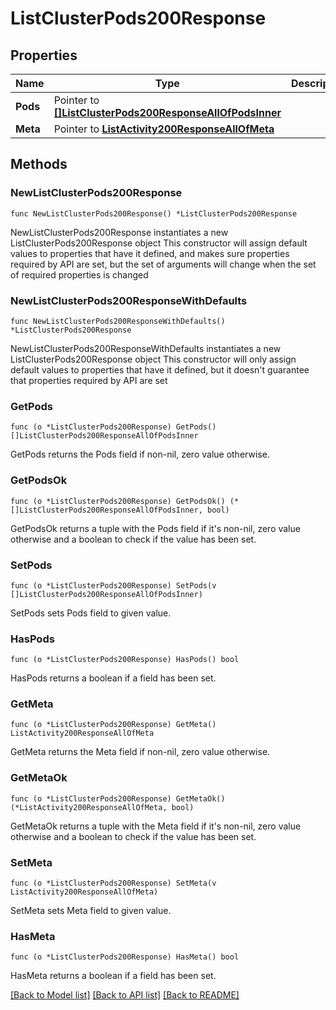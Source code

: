 # ListClusterPods200Response

## Properties

Name | Type | Description | Notes
------------ | ------------- | ------------- | -------------
**Pods** | Pointer to [**[]ListClusterPods200ResponseAllOfPodsInner**](ListClusterPods200ResponseAllOfPodsInner.md) |  | [optional] 
**Meta** | Pointer to [**ListActivity200ResponseAllOfMeta**](ListActivity200ResponseAllOfMeta.md) |  | [optional] 

## Methods

### NewListClusterPods200Response

`func NewListClusterPods200Response() *ListClusterPods200Response`

NewListClusterPods200Response instantiates a new ListClusterPods200Response object
This constructor will assign default values to properties that have it defined,
and makes sure properties required by API are set, but the set of arguments
will change when the set of required properties is changed

### NewListClusterPods200ResponseWithDefaults

`func NewListClusterPods200ResponseWithDefaults() *ListClusterPods200Response`

NewListClusterPods200ResponseWithDefaults instantiates a new ListClusterPods200Response object
This constructor will only assign default values to properties that have it defined,
but it doesn't guarantee that properties required by API are set

### GetPods

`func (o *ListClusterPods200Response) GetPods() []ListClusterPods200ResponseAllOfPodsInner`

GetPods returns the Pods field if non-nil, zero value otherwise.

### GetPodsOk

`func (o *ListClusterPods200Response) GetPodsOk() (*[]ListClusterPods200ResponseAllOfPodsInner, bool)`

GetPodsOk returns a tuple with the Pods field if it's non-nil, zero value otherwise
and a boolean to check if the value has been set.

### SetPods

`func (o *ListClusterPods200Response) SetPods(v []ListClusterPods200ResponseAllOfPodsInner)`

SetPods sets Pods field to given value.

### HasPods

`func (o *ListClusterPods200Response) HasPods() bool`

HasPods returns a boolean if a field has been set.

### GetMeta

`func (o *ListClusterPods200Response) GetMeta() ListActivity200ResponseAllOfMeta`

GetMeta returns the Meta field if non-nil, zero value otherwise.

### GetMetaOk

`func (o *ListClusterPods200Response) GetMetaOk() (*ListActivity200ResponseAllOfMeta, bool)`

GetMetaOk returns a tuple with the Meta field if it's non-nil, zero value otherwise
and a boolean to check if the value has been set.

### SetMeta

`func (o *ListClusterPods200Response) SetMeta(v ListActivity200ResponseAllOfMeta)`

SetMeta sets Meta field to given value.

### HasMeta

`func (o *ListClusterPods200Response) HasMeta() bool`

HasMeta returns a boolean if a field has been set.


[[Back to Model list]](../README.md#documentation-for-models) [[Back to API list]](../README.md#documentation-for-api-endpoints) [[Back to README]](../README.md)


